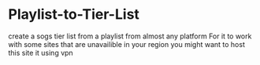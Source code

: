 # Playlist-to-Tier-List
create a sogs tier list from a playlist from almost any platform
For it to work with some sites that are unavailible in your region you might want to host this site it using vpn
